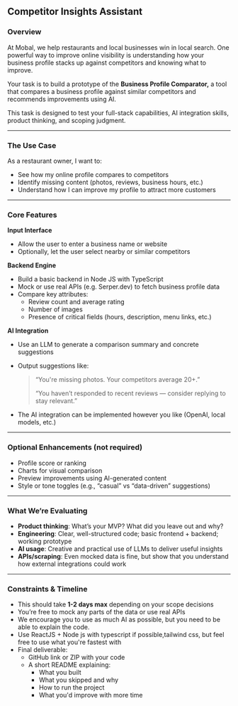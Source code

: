 ## Competitor Insights Assistant

### Overview

At Mobal, we help restaurants and local businesses win in local search. One powerful way to improve online visibility is understanding how your business profile stacks up against competitors and knowing what to improve.

Your task is to build a prototype of the **Business Profile Comparator,** a tool that compares a business profile against similar competitors and recommends improvements using AI.

This task is designed to test your full-stack capabilities, AI integration skills, product thinking, and scoping judgment.

---

### The Use Case

As a restaurant owner, I want to:

- See how my online profile compares to competitors
- Identify missing content (photos, reviews, business hours, etc.)
- Understand how I can improve my profile to attract more customers

---

### Core Features

**Input Interface**

- Allow the user to enter a business name or website
- Optionally, let the user select nearby or similar competitors

**Backend Engine**

- Build a basic backend in Node JS with TypeScript
- Mock or use real APIs (e.g. Serper.dev) to fetch business profile data
- Compare key attributes:
    - Review count and average rating
    - Number of images
    - Presence of critical fields (hours, description, menu links, etc.)

**AI Integration**

- Use an LLM to generate a comparison summary and concrete suggestions
- Output suggestions like:
    
    > “You're missing photos. Your competitors average 20+.”
    > 
    > 
    > “You haven’t responded to recent reviews — consider replying to stay relevant.”
    > 
- The AI integration can be implemented however you like (OpenAI, local models, etc.)

---

### Optional Enhancements (not required)

- Profile score or ranking
- Charts for visual comparison
- Preview improvements using AI-generated content
- Style or tone toggles (e.g., “casual” vs “data-driven” suggestions)

---

### What We’re Evaluating

- **Product thinking**: What’s your MVP? What did you leave out and why?
- **Engineering**: Clear, well-structured code; basic frontend + backend; working prototype
- **AI usage**: Creative and practical use of LLMs to deliver useful insights
- **APIs/scraping**: Even mocked data is fine, but show that you understand how external integrations could work

---

### Constraints & Timeline

- This should take **1-2 days max** depending on your scope decisions
- You’re free to mock any parts of the data or use real APIs
- We encourage you to use as much AI as possible, but you need to be able to explain the code.
- Use ReactJS + Node js with typescript if possible,tailwind css, but feel free to use what you're fastest with
- Final deliverable:
    - GitHub link or ZIP with your code
    - A short README explaining:
        - What you built
        - What you skipped and why
        - How to run the project
        - What you'd improve with more time
